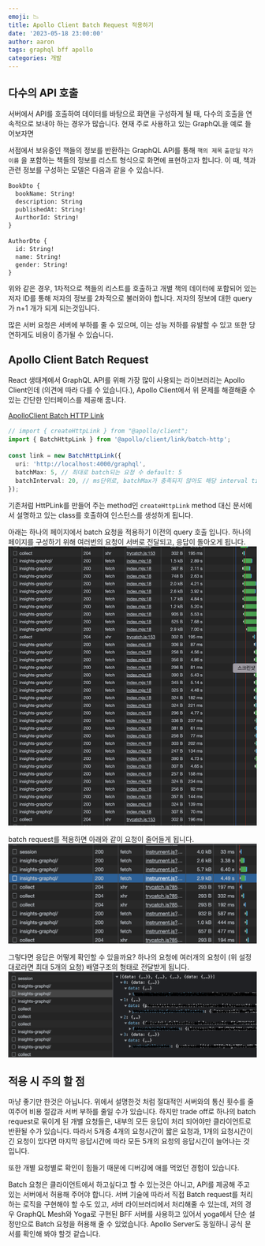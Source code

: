 ```yaml
---
emoji: 📉
title: Apollo Client Batch Request 적용하기
date: '2023-05-18 23:00:00'
author: aaron
tags: graphql bff apollo
categories: 개발
---
```


## 다수의 API 호출

서버에서 API를 호출하여 데이터를 바탕으로 화면을 구성하게 될 때, 다수의 호출을 연속적으로 보내야 하는 경우가 많습니다.
현재 주로 사용하고 있는 GraphQL을 예로 들어보자면

서점에서 보유중인 책들의 정보를 반환하는 GraphQL API를 통해 `책의 제목` `출판일` `작가 이름` 을 포함하는 책들의 정보를 리스트 형식으로 화면에 표현하고자 합니다. 이 때, 책과 관련 정보를 구성하는 모델은 다음과 같을 수 있습니다.

```graphq
BookDto {
  bookName: String!
  description: String
  publishedAt: String!
  AurthorId: String!
}

AuthorDto {
  id: String!
  name: String!
  gender: String!
}
```

위와 같은 경우, 1차적으로 책들의 리스트를 호출하고 개별 책의 데이터에 포함되어 있는 저자 ID를 통해 저자의 정보를 2차적으로 불러와야 합니다. 저자의 정보에 대한 query가 n+1 개가 되게 되는것입니다.

많은 서버 요청은 서버에 부하를 줄 수 있으며, 이는 성능 저하를 유발할 수 있고 또한 당연하게도 비용이 증가될 수 있습니다.

## Apollo Client Batch Request

React 생태계에서 GraphQL API를 위해 가장 많이 사용되는 라이브러리는 Apollo Client인데 (의견에 따라 다를 수 있습니다.), Apollo Client에서 위 문제를 해결해줄 수 있는 간단한 인터페이스를 제공해 줍니다.

[ApolloClient Batch HTTP Link](https://www.apollographql.com/docs/react/api/link/apollo-link-batch-http/)

```ts
// import { createHttpLink } from "@apollo/client";
import { BatchHttpLink } from '@apollo/client/link/batch-http';

const link = new BatchHttpLink({
  uri: 'http://localhost:4000/graphql',
  batchMax: 5, // 최대로 batch되는 요청 수 default: 5
  batchInterval: 20, // ms단위로, batchMax가 충족되지 않아도 해당 interval time에 다다르면 요청이 전송 됨 default: 5
});
```

기존처럼 HttPLink를 만들어 주는 method인 `createHttpLink` method 대신 문서에서 설명하고 있는 class를 호출하여 인스턴스를 생성하게 됩니다.

아래는 하나의 페이지에서 batch 요청을 적용하기 이전의 query 호출 입니다. 하나의 페이지를 구성하기 위해 여러번의 요청이 서버로 전달되고, 응답이 돌아오게 됩니다.
![](./before_batch.png)

batch request를 적용하면 아래와 같이 요청이 줄어들게 됩니다.
![](./after_batch_1.png)

그렇다면 응답은 어떻게 확인할 수 있을까요?
하나의 요청에 여러개의 요청이 (위 설정 대로라면 최대 5개의 요청) 배열구조의 형태로 전달받게 됩니다.
![](./after_batch_2.png)

## 적용 시 주의 할 점

마냥 좋기만 한것은 아닙니다. 위에서 설명한것 처럼 절대적인 서버와의 통신 횟수를 줄여주어 비용 절감과 서버 부하를 줄일 수가 있습니다. 하지만 trade off로 하나의 batch request로 묶이게 된 개별 요청들은, 내부의 모든 응답이 처리 되어야만 클라이언트로 반환될 수가 있습니다. 따라서 5개중 4개의 요청시간이 짧은 요청과, 1개의 요청시간이 긴 요청이 있다면 마지막 응답시간에 따라 모든 5개의 요청의 응답시간이 늘어나는 것 입니다.

또한 개별 요청별로 확인이 힘들기 때문에 디버깅에 애를 먹었던 경험이 있습니다.

Batch 요청은 클라이언트에서 하고싶다고 할 수 있는것은 아니고, API를 제공해 주고 있는 서버에서 허용해 주어야 합니다.
서버 기술에 따라서 직접 Batch request를 처리하는 로직을 구현해야 할 수도 있고, 서버 라이브러리에서 처리해줄 수 있는데,
저의 경우 GraphQL Mesh와 Yoga로 구현된 BFF 서버를 사용하고 있어서 yoga에서 단순 설정만으로 Batch 요청을 허용해 줄 수 있었습니다. Apollo Server도 동일하니 공식 문서를 확인해 봐야 할것 같습니다.

```toc

```
